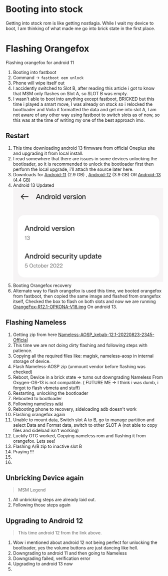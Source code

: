 # Booting into stock

Getting into stock rom is like getting nostlagia. While I wait my device to boot, I am thinking of what made me go into brick state in the first place. 

# Flashing Orangefox 

Flashing orangefox for android 11

1. Booting into fastboot 
2. Command -> `fastboot oem unlock`
3. Phone will wipe itself out
4. I accidently switched to Slot B, after reading this article i got to know that MSM only flashes on Slot A, so SLOT B was empty. 
5. I wasn't able to boot into anything except fastboot, BRICKED but this time i played a smart move, I was already on stock so i relocked the bootloader and Voila it formatted the data and get me into slot A, I am not aware of any other way using fastboot to switch slots as of now, so this was at the time of writing my one of the best approach imo.


## Restart
1. This time downloading android 13 firmware from official Oneplus site and upgrading it from local install. 
2. I read somewhere that there are issues in some devices unlocking the bootloader, so it is recommended to unlock the bootloader first then perform the local upgrade, i'll attach the source later here.
3. Downloads for [Android-11](https://oxygenos.oneplus.net/OnePlus8TOxygen_15.I.29_OTA_0290_all_2202182359_abd12ff9474549d3.zip) (2.9 GB) , [Android-12](https://oxygenos.oneplus.net/86_sign_KB2001_11_C_OTA_1350_all_a5deec_00011011.zip) (3.9 GB) OR  [Android-13](https://gauss-componentotacostmanual-sg.allawnofs.com/remove-e8db6ccbcf328d52b602fa5897ddb266/component-ota/22/11/15/471125f26d1447f19aa900c5ba2ee42d.zip) (4.4 GB)
4. Android 13 Updated 
  ![](https://github.com/rohanbatrain/Developement-Setup/blob/main/Attachments/One-Plus-8T/Stock-Android/19-05-2023/Android-13-Oct-2022-Version.jpg?raw=true)
5. Booting Orangefox recovery 
6. Alternate way to flash orangefox is used this time, we booted orangefox from fastboot, then copied the same image and flashed from orangefox itself, Checked the box to flash on both slots and now we are running [OrangeFox-R12.1-OPKONA-V18.img](https://github.com/Wishmasterflo/device_oneplus_opkona/releases/download/R12.1_V18/OrangeFox-R12.1-OPKONA-V18.img) On android 13.


## Flashing Nameless 
1. Getting zip from here [Nameless-AOSP_kebab-12.1-20220823-2345-Official](https://sourceforge.net/projects/nameless-aosp/files/kebab/Nameless-AOSP_kebab-12.1-20220823-2345-Official.zip/download)
2. This time we are not doing dirty flashing and following steps with patience.
3. Copying all the required files like: magisk, nameless-aosp in internal storage of device.
4. Flash Nameless-AOSP zip (unmount vendor before flashing was checked)
5. Reboot, Device in a brick state -> turns out downgrading Nameless From Oxygen-OS-13 is not compatible. ( FUTURE ME -> I think i was dumb, i forgot to flash vbmeta and stuff)
6. Restarting, unlocking the bootloader
7. Rebooted to bootloader
8. Following nameless [wiki](https://nameless.wiki/getting-started/install/for_8_9R)
9. Rebooting phone to recovery, sideloading adb doesn't work
10. Flashing orangefox again 
11. Unable to mount data, Switch slot A to B, go to manage partition and select Data and Format data, switch to other SLOT A (not able to copy files and sideload isn't working)
12. Luckily OTG worked, Copying nameless rom and flashing it from orangefox. Lets see!
13. Flashing A/B zip to inactive slot B 
14. Praying !!!
15.  
16. 

## Unbricking Device again
> MSM Legend

1. All unbricking steps are already laid out. 
2. Following those steps again

## Upgrading to Android 12 
> This time android 12 from the link above.

1. Wow i mentioned about android 12 not being perfect for unlocking the bootloader, yes the volume buttons are just dancing like hell.
2. Downgrading to android 11 and then going to Nameless
3. Downgrading failed, verification error
4. Upgrading to android 13 now
5. 


